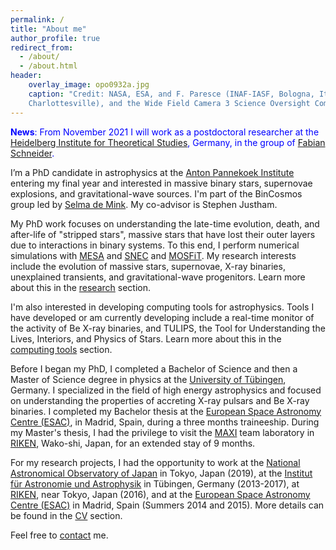 ```yaml
---
permalink: /
title: "About me"
author_profile: true
redirect_from: 
  - /about/
  - /about.html
header:
    overlay_image: opo0932a.jpg
    caption: "Credit: NASA, ESA, and F. Paresce (INAF-IASF, Bologna, Italy), R. O'Connell (University of Virginia, 
    Charlottesville), and the Wide Field Camera 3 Science Oversight Committee"
---
```

<span style="color:blue">**News**: From November 2021 I will work as a postdoctoral researcher at the 
[Heidelberg Institute for Theoretical Studies](https://www.h-its.org/), Germany, in the 
group of [Fabian Schneider](https://www.fabian-schneider.com/).</span>

I’m a PhD candidate in astrophysics at the [Anton Pannekoek Institute](https://api.uva.nl/) entering my final year and interested in massive binary stars, 
supernovae explosions, and gravitational-wave sources. I'm part of the 
BinCosmos group led by [Selma de Mink](http://www.selmademink.com/). My co-advisor is Stephen Justham. 

My PhD work focuses on understanding the late-time evolution, death,
and after-life of "stripped stars", massive stars that have lost
their outer layers due to interactions in binary systems. To 
this end, I perform numerical simulations with [MESA](http://mesa.sourceforge.net/) and [SNEC](https://stellarcollapse.org/SNEC) 
and [MOSFiT](https://mosfit.readthedocs.io/en/latest/#). 
My research interests include the evolution of massive stars, 
supernovae, X-ray binaries, unexplained transients, and 
 gravitational-wave progenitors. Learn more about this in 
 the [research](/research/) section.
 
 I'm also interested in developing computing tools for astrophysics. Tools I have developed or am currently developing include a real-time monitor of the activity of 
 Be X-ray binaries, and TULIPS, the Tool for Understanding the Lives, Interiors, and Physics of Stars. Learn more about this in 
 the [computing tools](/tools/) section.

 
Before I began my PhD, I 
completed a Bachelor of Science and then a Master of 
Science degree in physics at the 
[University of Tübingen](https://uni-tuebingen.de/), Germany. I specialized in the field of high energy astrophysics and 
 focused on understanding the properties of accreting X-ray pulsars and Be X-ray binaries. I completed my Bachelor thesis 
 at the [European Space Astronomy Centre (ESAC)](https://www.esa.int/About_Us/ESAC), in Madrid, Spain, during a three months traineeship. 
  During my Master's thesis, I had the privilege to visit the [MAXI](http://maxi.riken.jp/top/index.html) team laboratory in [RIKEN](https://www.riken.jp/en/research/labs/rnc/high_ener_astro/), Wako-shi, Japan,
 for an extended stay of 9 months.

For my research projects, I had the opportunity to work at the [National Astronomical Observatory of Japan](https://www.nao.ac.jp/en/) 
in Tokyo, Japan (2019), at the [Institut für Astronomie und Astrophysik](https://uni-tuebingen.de/fakultaeten/mathematisch-naturwissenschaftliche-fakultaet/fachbereiche/physik/institute/astronomie-astrophysik/institut/astronomie/forschung/prof-santangelo-abteilung-hochenergieastrophysik/)
in Tübingen, Germany (2013-2017), at [RIKEN](https://www.riken.jp/en/research/labs/rnc/high_ener_astro/), near Tokyo, Japan (2016),
 and at the [European Space Astronomy Centre (ESAC)](https://www.esa.int/About_Us/ESAC) in Madrid, Spain (Summers 2014 and 2015). More details can be found in the [CV](/cv/) section.

Feel free to [contact](mailto:e.c.laplace@uva.nl) me.

 
 
 
 
 